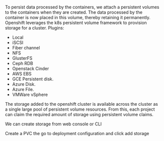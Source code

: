 To persist data processed by the containers, we attach a persistent volumes to the containers when they are created.
The data processed by the container is now placed in this volume, thereby retaining it permanently.
Openshift leverages the k8s persistent volume framework to provision storage for a cluster.
Plugins:
- Local
- iSCSI
- Fiber channel
- NFS
- GlusterFS
- Ceph RDB
- Openstack Cinder
- AWS EBS
- GCE Persistent disk.
- Azure Disk.
- Azure File.
- VMWare vSphere

The storage added to the openshift cluster is available across the cluster as a single large pool of persistent volume resources.
From this, each project can claim the required amount of storage using persistent volume claims.

We can create storage from web console or CLI

Create a PVC the go to deployment configuration and click add storage